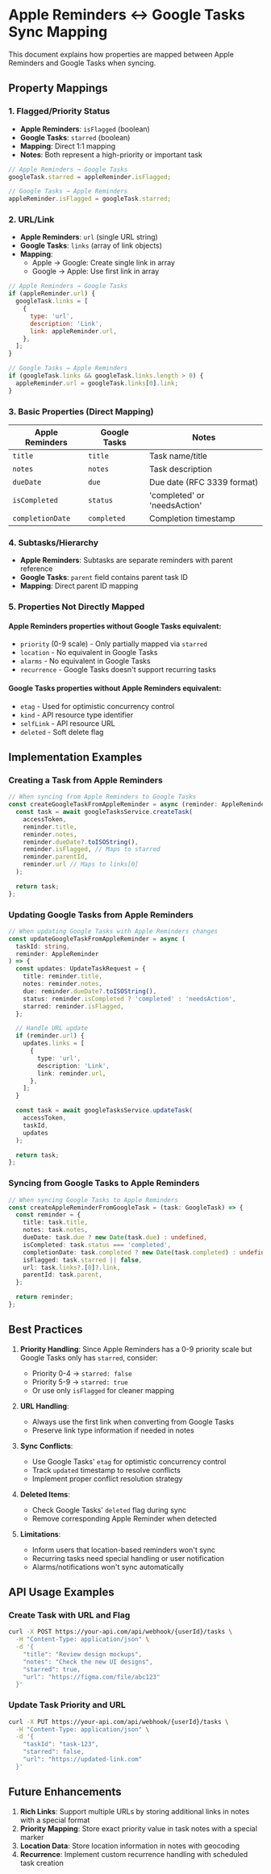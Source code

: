 # Apple Reminders ↔ Google Tasks Sync Mapping

This document explains how properties are mapped between Apple Reminders and Google Tasks when syncing.

## Property Mappings

### 1. **Flagged/Priority Status**

- **Apple Reminders**: `isFlagged` (boolean)
- **Google Tasks**: `starred` (boolean)
- **Mapping**: Direct 1:1 mapping
- **Notes**: Both represent a high-priority or important task

```javascript
// Apple Reminders → Google Tasks
googleTask.starred = appleReminder.isFlagged;

// Google Tasks → Apple Reminders
appleReminder.isFlagged = googleTask.starred;
```

### 2. **URL/Link**

- **Apple Reminders**: `url` (single URL string)
- **Google Tasks**: `links` (array of link objects)
- **Mapping**:
  - Apple → Google: Create single link in array
  - Google → Apple: Use first link in array

```javascript
// Apple Reminders → Google Tasks
if (appleReminder.url) {
  googleTask.links = [
    {
      type: 'url',
      description: 'Link',
      link: appleReminder.url,
    },
  ];
}

// Google Tasks → Apple Reminders
if (googleTask.links && googleTask.links.length > 0) {
  appleReminder.url = googleTask.links[0].link;
}
```

### 3. **Basic Properties** (Direct Mapping)

| Apple Reminders  | Google Tasks | Notes                        |
| ---------------- | ------------ | ---------------------------- |
| `title`          | `title`      | Task name/title              |
| `notes`          | `notes`      | Task description             |
| `dueDate`        | `due`        | Due date (RFC 3339 format)   |
| `isCompleted`    | `status`     | 'completed' or 'needsAction' |
| `completionDate` | `completed`  | Completion timestamp         |

### 4. **Subtasks/Hierarchy**

- **Apple Reminders**: Subtasks are separate reminders with parent reference
- **Google Tasks**: `parent` field contains parent task ID
- **Mapping**: Direct parent ID mapping

### 5. **Properties Not Directly Mapped**

#### Apple Reminders properties without Google Tasks equivalent:

- `priority` (0-9 scale) - Only partially mapped via `starred`
- `location` - No equivalent in Google Tasks
- `alarms` - No equivalent in Google Tasks
- `recurrence` - Google Tasks doesn't support recurring tasks

#### Google Tasks properties without Apple Reminders equivalent:

- `etag` - Used for optimistic concurrency control
- `kind` - API resource type identifier
- `selfLink` - API resource URL
- `deleted` - Soft delete flag

## Implementation Examples

### Creating a Task from Apple Reminders

```typescript
// When syncing from Apple Reminders to Google Tasks
const createGoogleTaskFromAppleReminder = async (reminder: AppleReminder) => {
  const task = await googleTasksService.createTask(
    accessToken,
    reminder.title,
    reminder.notes,
    reminder.dueDate?.toISOString(),
    reminder.isFlagged, // Maps to starred
    reminder.parentId,
    reminder.url // Maps to links[0]
  );

  return task;
};
```

### Updating Google Tasks from Apple Reminders

```typescript
// When updating Google Tasks with Apple Reminders changes
const updateGoogleTaskFromAppleReminder = async (
  taskId: string,
  reminder: AppleReminder
) => {
  const updates: UpdateTaskRequest = {
    title: reminder.title,
    notes: reminder.notes,
    due: reminder.dueDate?.toISOString(),
    status: reminder.isCompleted ? 'completed' : 'needsAction',
    starred: reminder.isFlagged,
  };

  // Handle URL update
  if (reminder.url) {
    updates.links = [
      {
        type: 'url',
        description: 'Link',
        link: reminder.url,
      },
    ];
  }

  const task = await googleTasksService.updateTask(
    accessToken,
    taskId,
    updates
  );

  return task;
};
```

### Syncing from Google Tasks to Apple Reminders

```typescript
// When syncing Google Tasks to Apple Reminders
const createAppleReminderFromGoogleTask = (task: GoogleTask) => {
  const reminder = {
    title: task.title,
    notes: task.notes,
    dueDate: task.due ? new Date(task.due) : undefined,
    isCompleted: task.status === 'completed',
    completionDate: task.completed ? new Date(task.completed) : undefined,
    isFlagged: task.starred || false,
    url: task.links?.[0]?.link,
    parentId: task.parent,
  };

  return reminder;
};
```

## Best Practices

1. **Priority Handling**: Since Apple Reminders has a 0-9 priority scale but Google Tasks only has `starred`, consider:
   - Priority 0-4 → `starred: false`
   - Priority 5-9 → `starred: true`
   - Or use only `isFlagged` for cleaner mapping

2. **URL Handling**:
   - Always use the first link when converting from Google Tasks
   - Preserve link type information if needed in notes

3. **Sync Conflicts**:
   - Use Google Tasks' `etag` for optimistic concurrency control
   - Track `updated` timestamp to resolve conflicts
   - Implement proper conflict resolution strategy

4. **Deleted Items**:
   - Check Google Tasks' `deleted` flag during sync
   - Remove corresponding Apple Reminder when detected

5. **Limitations**:
   - Inform users that location-based reminders won't sync
   - Recurring tasks need special handling or user notification
   - Alarms/notifications won't sync automatically

## API Usage Examples

### Create Task with URL and Flag

```bash
curl -X POST https://your-api.com/api/webhook/{userId}/tasks \
  -H "Content-Type: application/json" \
  -d '{
    "title": "Review design mockups",
    "notes": "Check the new UI designs",
    "starred": true,
    "url": "https://figma.com/file/abc123"
  }'
```

### Update Task Priority and URL

```bash
curl -X PUT https://your-api.com/api/webhook/{userId}/tasks \
  -H "Content-Type: application/json" \
  -d '{
    "taskId": "task-123",
    "starred": false,
    "url": "https://updated-link.com"
  }'
```

## Future Enhancements

1. **Rich Links**: Support multiple URLs by storing additional links in notes with a special format
2. **Priority Mapping**: Store exact priority value in task notes with a special marker
3. **Location Data**: Store location information in notes with geocoding
4. **Recurrence**: Implement custom recurrence handling with scheduled task creation
